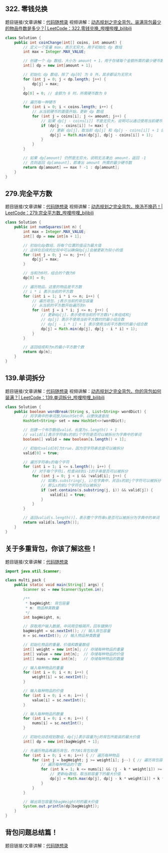 ## 322. 零钱兑换

题目链接/文章讲解：[代码随想录](https://programmercarl.com/0322.%E9%9B%B6%E9%92%B1%E5%85%91%E6%8D%A2.html)
视频讲解：[动态规划之完全背包，装满背包最少的物品件数是多少？| LeetCode：322.零钱兑换\_哔哩哔哩\_bilibili](https://www.bilibili.com/video/BV14K411R7yv)

```java
class Solution {
    public int coinChange(int[] coins, int amount) {
        // 定义一个变量 max，表示无穷大，用于初始化 dp 数组
        int max = Integer.MAX_VALUE;

        // 创建一个 dp 数组，大小为 amount + 1，用于存储每个金额所需的最少硬币数
        int[] dp = new int[amount + 1];

        // 初始化 dp 数组，除了 dp[0] 为 0 外，其余都设为无穷大
        for (int j = 0; j < dp.length; j++) {
            dp[j] = max;
        }
        dp[0] = 0; // 金额为 0 时，所需硬币数为 0

        // 遍历每一种硬币
        for (int i = 0; i < coins.length; i++) {
            // 从当前硬币的面值开始，更新 dp 数组
            for (int j = coins[i]; j <= amount; j++) {
                // 如果 dp[j - coins[i]] 不是无穷大，说明可以通过使用当前硬币来更新 dp[j]
                if (dp[j - coins[i]] != max) {
                    // 更新 dp[j]，取当前 dp[j] 和 dp[j - coins[i]] + 1 的最小值
                    dp[j] = Math.min(dp[j], dp[j - coins[i]] + 1);
                }
            }
        }

        // 如果 dp[amount] 仍然是无穷大，说明无法凑出 amount，返回 -1
        // 否则返回 dp[amount]，即凑出 amount 所需的最少硬币数
        return dp[amount] == max ? -1 : dp[amount];
    }
}
```

## 279.完全平方数

题目链接/文章讲解：[代码随想录](https://programmercarl.com/0279.%E5%AE%8C%E5%85%A8%E5%B9%B3%E6%96%B9%E6%95%B0.html)
视频讲解：[动态规划之完全背包，换汤不换药！| LeetCode：279.完全平方数\_哔哩哔哩\_bilibili](https://www.bilibili.com/video/BV12P411T7Br)

```java
class Solution {
    public int numSquares(int n) {
        int max = Integer.MAX_VALUE;
        int[] dp = new int[n + 1];

        // 初始化dp数组，将每个位置的值设为最大值
        // 这样在后续的比较中可以确保dp[j]会被更新为较小的值
        for (int j = 0; j <= n; j++) {
            dp[j] = max;
        }

        // 当和为0时，组合的个数为0
        dp[0] = 0;

        // 遍历物品，这里的物品是平方数
        // i * i 表示当前的平方数
        for (int i = 1; i * i <= n; i++) {
            // 遍历背包，j表示当前的背包容量
            // 从当前的平方数开始遍历到n
            for (int j = i * i; j <= n; j++) {
                // 更新dp[j]，表示使用当前的平方数i*i来组成和j
                // dp[j] 表示不使用当前平方数时的最小组合数
                // dp[j - i * i] + 1 表示使用当前平方数时的最小组合数
                dp[j] = Math.min(dp[j], dp[j - i * i] + 1);
            }
        }

        // 返回组成和为n的最小平方数个数
        return dp[n];
    }
}
```

## 139.单词拆分

题目链接/文章讲解：[代码随想录](https://programmercarl.com/0139.%E5%8D%95%E8%AF%8D%E6%8B%86%E5%88%86.html)
视频讲解：[动态规划之完全背包，你的背包如何装满？| LeetCode：139.单词拆分\_哔哩哔哩\_bilibili](https://www.bilibili.com/video/BV1pd4y147Rh)

```java
class Solution {
    public boolean wordBreak(String s, List<String> wordDict) {
        // 将字典中的单词放入HashSet中，以便快速查找
        HashSet<String> set = new HashSet<>(wordDict);

        // 创建一个布尔数组valid，长度为s.length() + 1
        // valid[i]表示字符串s的前i个字符是否可以被拆分为字典中的单词
        boolean[] valid = new boolean[s.length() + 1];

        // 初始化valid[0]为true，因为空字符串总是可以被拆分
        valid[0] = true;

        // 遍历字符串s的每个字符
        for (int i = 1; i <= s.length(); i++) {
            // 对于每个字符i，检查从0到i-1的子串是否可以被拆分
            for (int j = 0; j < i && !valid[i]; j++) {
                // 如果s.substring(j, i)在字典中，并且s的前j个字符可以被拆分
                // 那么s的前i个字符也可以被拆分
                if (set.contains(s.substring(j, i)) && valid[j]) {
                    valid[i] = true;
                }
            }
        }

        // 返回valid[s.length()]，表示整个字符串s是否可以被拆分为字典中的单词
        return valid[s.length()];
    }
}
```

## 关于多重背包，你该了解这些！

题目链接/文章讲解：[代码随想录](https://programmercarl.com/%E8%83%8C%E5%8C%85%E9%97%AE%E9%A2%98%E7%90%86%E8%AE%BA%E5%9F%BA%E7%A1%80%E5%A4%9A%E9%87%8D%E8%83%8C%E5%8C%85.html)

```java
import java.util.Scanner;

class multi_pack {
    public static void main(String[] args) {
        Scanner sc = new Scanner(System.in);

        /**
         * bagWeight: 背包容量
         * n: 物品种类数量
         */
        int bagWeight, n;

        // 获取用户输入数据，中间用空格隔开，回车键换行
        bagWeight = sc.nextInt(); // 输入背包容量
        n = sc.nextInt(); // 输入物品种类数量

        // 初始化物品的重量、价值和数量数组
        int[] weight = new int[n]; // 存储每种物品的重量
        int[] value = new int[n];  // 存储每种物品的价值
        int[] nums = new int[n];   // 存储每种物品的数量

        // 输入每种物品的重量
        for (int i = 0; i < n; i++) {
            weight[i] = sc.nextInt();
        }

        // 输入每种物品的价值
        for (int i = 0; i < n; i++) {
            value[i] = sc.nextInt();
        }

        // 输入每种物品的数量
        for (int i = 0; i < n; i++) {
            nums[i] = sc.nextInt();
        }

        // 初始化动态规划数组，dp[j]表示容量为j的背包所能装的最大价值
        int[] dp = new int[bagWeight + 1];

        // 先遍历物品再遍历背包，作为01背包处理
        for (int i = 0; i < n; i++) { // 遍历每种物品
            for (int j = bagWeight; j >= weight[i]; j--) { // 遍历背包容量，从大到小
                // 遍历每种物品的个数
                for (int k = 1; k <= nums[i] && (j - k * weight[i]) >= 0; k++) {
                    // 更新dp数组，取当前容量下的最大价值
                    dp[j] = Math.max(dp[j], dp[j - k * weight[i]] + k * value[i]);
                }
            }
        }

        // 输出背包容量为bagWeight时的最大价值
        System.out.println(dp[bagWeight]);
    }
}
```

## 背包问题总结篇！

题目链接/文章讲解：[代码随想录](https://programmercarl.com/%E8%83%8C%E5%8C%85%E6%80%BB%E7%BB%93%E7%AF%87.html)
